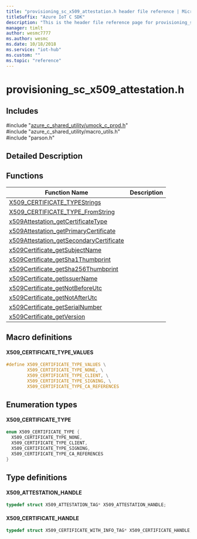 ```yaml
---                             
title: "provisioning_sc_x509_attestation.h header file reference | Microsoft Docs" 
titleSuffix: "Azure IoT C SDK"            
description: "This is the header file reference page for provisioning_sc_x509_attestation.h in the Azure IoT C SDK. This SDK is used with Azure IoT Hub and Azure IoT Hub Device Provisioning Service"            
manager: timlt                 
author: wesmc7777              
ms.author: wesmc               
ms.date: 10/18/2018                    
ms.service: "iot-hub"             
ms.custom: ""                
ms.topic: "reference"        
---                            
```


# provisioning_sc_x509_attestation.h 

## Includes

\#include "[azure_c_shared_utility/umock_c_prod.h](umock-c-prod-h.md)"  
\#include "azure_c_shared_utility/macro_utils.h"  
\#include "parson.h"  

## Detailed Description

## Functions

Function Name                  | Description                                
--------------------------------|---------------------------------------------
[X509_CERTIFICATE_TYPEStrings](./provisioning-sc-x509-attestation-h/x509-certificate-typestrings.md)            | 
[X509_CERTIFICATE_TYPE_FromString](./provisioning-sc-x509-attestation-h/x509-certificate-type-fromstring.md)            | 
[x509Attestation_getCertificateType](./provisioning-sc-x509-attestation-h/x509attestation-getcertificatetype.md)            | 
[x509Attestation_getPrimaryCertificate](./provisioning-sc-x509-attestation-h/x509attestation-getprimarycertificate.md)            | 
[x509Attestation_getSecondaryCertificate](./provisioning-sc-x509-attestation-h/x509attestation-getsecondarycertificate.md)            | 
[x509Certificate_getSubjectName](./provisioning-sc-x509-attestation-h/x509certificate-getsubjectname.md)            | 
[x509Certificate_getSha1Thumbprint](./provisioning-sc-x509-attestation-h/x509certificate-getsha1thumbprint.md)            | 
[x509Certificate_getSha256Thumbprint](./provisioning-sc-x509-attestation-h/x509certificate-getsha256thumbprint.md)            | 
[x509Certificate_getIssuerName](./provisioning-sc-x509-attestation-h/x509certificate-getissuername.md)            | 
[x509Certificate_getNotBeforeUtc](./provisioning-sc-x509-attestation-h/x509certificate-getnotbeforeutc.md)            | 
[x509Certificate_getNotAfterUtc](./provisioning-sc-x509-attestation-h/x509certificate-getnotafterutc.md)            | 
[x509Certificate_getSerialNumber](./provisioning-sc-x509-attestation-h/x509certificate-getserialnumber.md)            | 
[x509Certificate_getVersion](./provisioning-sc-x509-attestation-h/x509certificate-getversion.md)            | 

## Macro definitions

#### X509_CERTIFICATE_TYPE_VALUES

```C
#define X509_CERTIFICATE_TYPE_VALUES \
        X509_CERTIFICATE_TYPE_NONE, \
        X509_CERTIFICATE_TYPE_CLIENT, \
        X509_CERTIFICATE_TYPE_SIGNING, \
        X509_CERTIFICATE_TYPE_CA_REFERENCES 
```

## Enumeration types

#### X509_CERTIFICATE_TYPE

```C
enum X509_CERTIFICATE_TYPE {
  X509_CERTIFICATE_TYPE_NONE,
  X509_CERTIFICATE_TYPE_CLIENT,
  X509_CERTIFICATE_TYPE_SIGNING,
  X509_CERTIFICATE_TYPE_CA_REFERENCES
}
```

## Type definitions

#### X509_ATTESTATION_HANDLE

```C
typedef struct X509_ATTESTATION_TAG* X509_ATTESTATION_HANDLE;
```

#### X509_CERTIFICATE_HANDLE

```C
typedef struct X509_CERTIFICATE_WITH_INFO_TAG* X509_CERTIFICATE_HANDLE;
```

